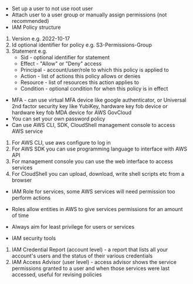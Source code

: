 * Set up a user to not use root user
* Attach user to a user group or manually assign permissions (not recommended)
* IAM Policy structure
1. Version e.g. 2022-10-17
2. Id optional identifier for policy e.g. S3-Permissions-Group
3. Statement e.g.
    * Sid - optional identifier for statement
    * Effect - "Allow" or "Deny" access 
    * Principal - account/user/role to which this policy is applied to
    * Action - list of actions this policy allows or denies
    * Resource - list of resources this action applies to 
    * Condition - optional condition for when this policy is in effect 

* MFA - can use virtual MFA device like google authenticator, or Universal 2nd factor security key like YubiKey, hardware key fob device or hardware key fob MDA device for AWS GovCloud
* You can set your own password policy
* Can use AWS CLI, SDK, CloudShell management console to access AWS service
1. For AWS CLI, use aws configure to log in 
2. For AWS SDK you can use programming language to interface with AWS API
3. For management console you can use the web interface to access services
4. For CloudShell you can upload, download, write shell scripts etc from a browser

* IAM Role for services, some AWS services will need permission too perform actions
* Roles allow entities in AWS to give services permissions for an amount of time
* Always aim for least privilege for users or services

* IAM security tools
1. IAM Credential Report (account level) - a report that lists all your account's users and the status of their various credentials
2. IAM Access Advisor (user level) - access advisor shows the service permissions granted to a user and when those services were last accessed, useful for revising policies